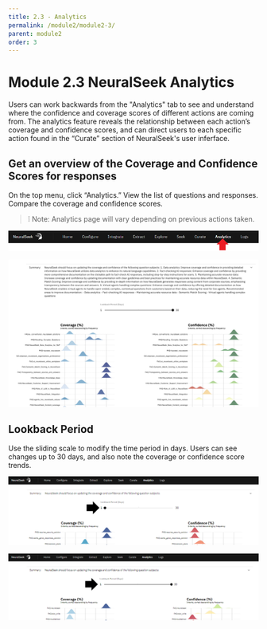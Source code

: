 ```yaml
---
title: 2.3 - Analytics
permalink: /module2/module2-3/
parent: module2
order: 3
---
```


# Module 2.3 NeuralSeek Analytics

Users can work backwards from the "Analytics" tab to see and understand where the confidence and coverage scores of different actions are coming from. The analytics feature reveals the relationship between each action’s coverage and confidence scores, and can direct users to each specific action found in the “Curate” section of NeuralSeek's user inferface.

## Get an overview of the Coverage and Confidence Scores for responses

On the top menu, click “Analytics.” View the list of questions and responses. Compare the coverage and confidence scores.

> ❕ Note: Analytics page will vary depending on previous actions taken. 

![image2.3.1](images/image2.3.1.png)

![image2.3.2](images/image2.3.2.png)

## Lookback Period

Use the sliding scale to modify the time period in days. Users can see changes up to 30 days, and also note the coverage or confidence score trends.

![image2.3.3](images/image2.3.3.png)

![image2.3.4](images/image2.3.4.png)